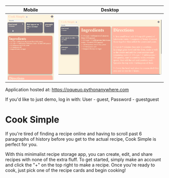 Mobile |  Desktop
:-------------------------:|:-------------------------:
<img src="images/cook_simple_mobile.png" width="250">  |  <img src="images/cook_simple_desktop.png" width="600">

Application hosted at: https://oqueuo.pythonanywhere.com

If you'd like to just demo, log in with: User - guest, Password - guestguest

<h1>Cook Simple</h1>

If you're tired of finding a recipe online and having to scroll past 6 paragraphs of history before you get to the actual recipe, Cook Simple is perfect for you. 

With this minimalist recipe storage app, you can create, edit, and share recipes with none of the extra fluff. To get started, simply make an account and click the "+" on the top right to make a recipe. Once you're ready to cook, just pick one of the recipe cards and begin cooking!
